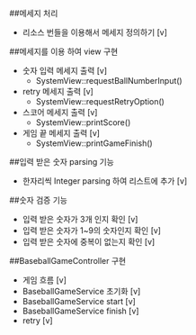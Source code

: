 ##메세지 처리
* 리소스 번들을 이용해서 메세지 정의하기 [v]

##메세지를 이용 하여 view 구현
* 숫자 입력 메세지 출력 [v]
  - SystemView::requestBallNumberInput()
* retry 메세지 출력 [v]
  - SystemView::requestRetryOption()
* 스코어 메세지 출력 [v]
  - SystemView::printScore()
* 게임 끝 메세지 출력 [v]
  - SystemView::printGameFinish()

##입력 받은 숫자 parsing 기능
- 한자리씩 Integer parsing 하여 리스트에 추가 [v]

##숫자 검증 기능
- 입력 받은 숫자가 3개 인지 확인 [v]
- 입력 받은 숫자가 1~9의 숫자인지 확인 [v]
- 입력 받은 숫자에 중복이 없는지 확인 [v]

##BaseballGameController 구현
- 게임 흐름 [v]
- BaseballGameService 초기화 [v]
- BaseballGameService start [v]
- BaseballGameService finish [v]
- retry [v]